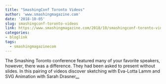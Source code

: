 ```yaml
---
title: "SmashingConf Toronto Videos"
author: 'www.smashingmagazine.com'
date: '2018-10-05'
slug: smashingconf-toronto-videos
link: https://www.smashingmagazine.com/2018/10/smashingconf-toronto-videos/
categories:
- bloglink
tags:
  - smashingmagazinecom
---
```


The Smashing Toronto conference featured many of your favorite speakers, however, there was a difference. They had been asked to present without slides. In this pairing of videos discover sketching with Eva-Lotta Lamm and SVG Animation with Sarah Drasner[... <i class="fas fa-external-link-alt"></i>](https://www.smashingmagazine.com/2018/10/smashingconf-toronto-videos/)

